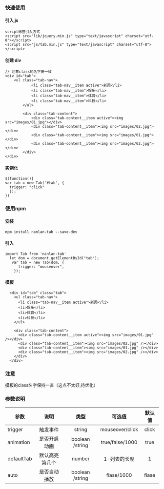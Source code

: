 ### 快速使用

#### 引入 js

```
script标签引入方式
<script src="lib/jquery.min.js" type="text/javascript" charset="utf-8"></script>
<script src="js/tab.min.js" type="text/javascript" charset="utf-8"></script>
```

####  创建 div

```
// 注意class的名字要一致
<div id="tab">
    <ul class="tab-nav">
            <li class="tab-nav__item active">新闻</li>
            <li class="tab-nav__item">娱乐</li>
            <li class="tab-nav__item">体育</li>
            <li class="tab-nav__item">科技</li>
        </ul>

        <div class="tab-content">
            <div class="tab-content__item active"><img src="images/01.jpg"></div>
            <div class="tab-content__item"><img src="images/02.jpg"></div>
            <div class="tab-content__item"><img src="images/01.jpg"></div>
            <div class="tab-content__item"><img src="images/02.jpg"></div>
        </div>
</div>
```

####  实例化

```
$(function(){
var tab = new Tab('#tab', {
  trigger: "click"
  });
})

```
### 使用npm

#### 安装
```
npm install nanlan-tab --save-dev

```
#### 引入
```
import Tab from 'nanlan-tab'
  let dom = document.getElementById("tab");
   var tab = new Tab(dom, {
      trigger: "mouseover",
    });
```

#### 模板
```
  <div id="tab" class="tab">
    <ul class="tab-nav">
      <li class="tab-nav__item active">新闻</li>
      <li>娱乐</li>
      <li>体育</li>
      <li>科技</li>
    </ul>

    <div class="tab-content">
      <div class="tab-content__item active"><img src="images/01.jpg" /></div>
      <div class="tab-content__item"><img src="images/02.jpg" /></div>
      <div class="tab-content__item"><img src="images/01.jpg" /></div>
      <div class="tab-content__item"><img src="images/02.jpg" /></div>
    </div>
  </div>
```
### 注意
模板的class名字保持一直（这点不太好,待优化）
### 参数说明

| 参数       |      说明      |      类型       |     可选值      | 默认值 |
| ---------- | :------------: | :-------------: | :-------------: | :----: |
| trigger    |    触发事件    |     string      | mouseover/click | click  |
| animation  |  是否开启动画  | boolean /string | true/false/1000 |  true  |
| defaultTab | 默认高亮第几个 |     number      |  1-列表的长度   |   1    |
| auto       |  是否自动播放  | boolean /string |   flase/1000    | flase  |
